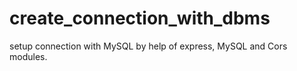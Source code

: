 # create_connection_with_dbms
setup connection with MySQL by help of express, MySQL and Cors modules.
